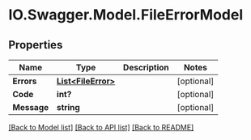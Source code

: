 # IO.Swagger.Model.FileErrorModel
## Properties

Name | Type | Description | Notes
------------ | ------------- | ------------- | -------------
**Errors** | [**List&lt;FileError&gt;**](FileError.md) |  | [optional] 
**Code** | **int?** |  | [optional] 
**Message** | **string** |  | [optional] 

[[Back to Model list]](../README.md#documentation-for-models) [[Back to API list]](../README.md#documentation-for-api-endpoints) [[Back to README]](../README.md)

